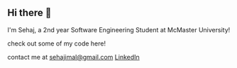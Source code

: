 ## Hi there 👋
I'm Sehaj, a 2nd year Software Engineering Student at McMaster University!

check out some of my code here!

contact me at sehajimal@gmail.com
[LinkedIn](https://www.linkedin.com/in/sehajimal)




<!--
**sehajimal/sehajimal** is a ✨ _special_ ✨ repository because its `README.md` (this file) appears on your GitHub profile.

Here are some ideas to get you started:

- 🔭 I’m currently working on ...
- 🌱 I’m currently learning ...
- 👯 I’m looking to collaborate on ...
- 🤔 I’m looking for help with ...
- 💬 Ask me about ...
- 📫 How to reach me: ...
- 😄 Pronouns: ...
- ⚡ Fun fact: ...
-->




